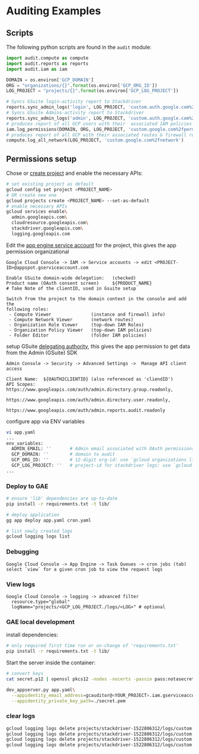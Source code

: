 # Auditing Examples

## Scripts
The following python scripts are found in the `audit` module:

```python
import audit.compute as compute
import audit.reports as reports
import audit.iam as iam

DOMAIN = os.environ['GCP_DOMAIN']
ORG = "organizations/{}".format(os.environ['GCP_ORG_ID'])
LOG_PROJECT = "projects/{}".format(os.environ['GCP_LOG_PROJECT'])

# Syncs GSuite login-activity report to Stackdriver
reports.sync_admin_logs('login', LOG_PROJECT, 'custom.auth.google.com%2flogins')
# Syncs GSuite Admins-activity report to Stackdriver
reports.sync_admin_logs('admin', LOG_PROJECT, 'custom.auth.google.com%2fadminactivity')
# produces report of all GCP users with their  associated IAM policies
iam.log_permissions(DOMAIN, ORG, LOG_PROJECT, 'custom.google.com%2fpermissions')
# produces report of all GCP with their associated routes & firewall rules
compute.log_all_network(LOG_PROJECT, 'custom.google.com%2fnetwork')

```

## Permissions setup
Chose or [create project](https://cloud.google.com/resource-manager/docs/creating-managing-projects)
and enable the necessary APIs:
```sh
# set existing project as default
gcloud config set project <PROJECT_NAME>
# OR create new one
gcloud projects create <PROJECT_NAME> --set-as-default
# enable necessary APIs
gcloud services enable\
  admin.googleapis.com\
  cloudresource.googleapis.com\
  stackdriver.googleapis.com\
  logging.googleapis.com
```

Edit the [app engine service account](https://developers.google.com/identity/protocols/OAuth2ServiceAccount#creatinganaccount) for the project,
this gives the app permission organizational
```
Google Cloud Console -> IAM -> Service accounts -> edit <PROJECT-ID>@appspot.gserviceaccount.com

Enable GSuite domain-wide delegation:   (checked)
Product name (OAuth consent screen)     ${PRODUCT_NAME}
# Take Note of the clientID, used in Gsuite setup

Switch from the project to the domain context in the console and add the
following roles:
 - Compute Viewer               (instance and firewall info)
 - Compute Network Viewer       (network routes)
 - Organization Role Viewer     (top-down IAM Roles)
 - Organization Policy Viewer   (top-down IAM policies)
 - Folder Editor                (folder IAM policies)
```

setup GSuite [delegating authority](https://developers.google.com/identity/protocols/OAuth2ServiceAccount#delegatingauthority),
this gives the app permission to get data from the Admin (GSuite) SDK
```
Admin Console -> Security -> Advanced Settings ->  Manage API client access

Client Name:  ${OAUTH2CLIENTID} (also referenced as 'cliendID')
API Scopes:   https://www.googleapis.com/auth/admin.directory.group.readonly,
              https://www.googleapis.com/auth/admin.directory.user.readonly,
              https://www.googleapis.com/auth/admin.reports.audit.readonly
```

configure app via ENV variables
```sh
vi app.yaml
...
env_variables:
  ADMIN_EMAIL: ''       # Admin email associated with OAuth permissions
  GCP_DOMAIN: ''        # domain to audit
  GCP_ORG_ID: ''        # 12-digit org-id: use `gcloud organizations list`
  GCP_LOG_PROJECT: ''   # project-id for stackdriver logs: use `gcloud projects list`
...
```

### Deploy to GAE
```sh
# ensure 'lib' dependencies are up-to-date
pip install -r requirements.txt -t lib/

# deploy application
gg app deploy app.yaml cron.yaml

# list newly created logs
gcloud logging logs list
```

### Debugging
```
Google Cloud Console -> App Engine -> Task Queues -> cron jobs (tab)
select `view` for a given cron job to view the request logs
```

### View logs
```
Google Cloud Console -> logging -> advanced filter
  resource.type="global"
  logName="projects/<GCP_LOG_PROJECT./logs/<LOG>" # optional
```

### GAE local development
install dependencies:
```sh
# only required first time run or on-change of 'requirements.txt'
pip install -r requirements.txt -t lib/
```

Start the server inside the container:
```sh
# convert keys
cat secret.p12 | openssl pkcs12 -nodes -nocerts -passin pass:notasecret | openssl rsa > secret.pem

dev_appserver.py app.yaml\
  --appidentity_email_address=gcauditor@<YOUR_PROJECT>.iam.gserviceaccount.com\
  --appidentity_private_key_path=./secret.pem
```

### clear logs
```sh
gcloud logging logs delete projects/stackdriver-1522806312/logs/custom.auth.google.com%2Fadminactivity
gcloud logging logs delete projects/stackdriver-1522806312/logs/custom.auth.google.com%2Flogins
gcloud logging logs delete projects/stackdriver-1522806312/logs/custom.google.com%2fpermissions
gcloud logging logs delete projects/stackdriver-1522806312/logs/custom.google.com%2fnetwork
```
